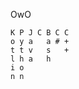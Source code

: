 <!---
--->
OwO

```
K P J C B C C
o y a   a # +
t t v   s   +
l h a   h      
i o        
n n        
```

<!---
yeeuou/yeeuou is a ✨ special ✨ repository because its `README.md` (this file) appears on your GitHub profile.
You can click the Preview link to take a look at your changes.
--->
